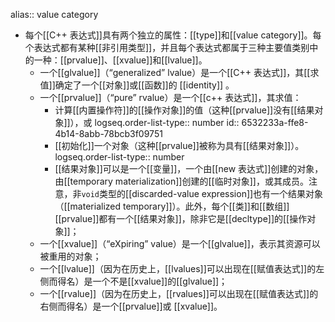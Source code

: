 alias:: value category

- 每个[[C++ 表达式]]具有两个独立的属性：[[type]]和[[value category]]。每个表达式都有某种[[非引用类型]]，并且每个表达式都属于三种主要值类别中的一种：[[prvalue]]、[[xvalue]]和[[lvalue]]。
	- 一个[[glvalue]]（“generalized” lvalue）是一个[[C++ 表达式]]，其[[求值]]确定了一个[[对象]]或[[函数]]的 [[identity]] 。
	- 一个[[prvalue]]（“pure” rvalue）是一个[[c++ 表达式]]，其求值：
		- 计算[[内置操作符]]的[[操作对象]]的值（这种[[prvalue]]没有[[结果对象]]），或
		  logseq.order-list-type:: number
		  id:: 6532233a-ffe8-4b14-8abb-78bcb3f09751
		- [[初始化]]一个对象（这种[[prvalue]]被称为具有[[结果对象]]）。
		  logseq.order-list-type:: number
		- [[结果对象]]可以是一个[[变量]]，一个由[[new 表达式]]创建的对象，由[[temporary materialization]]创建的[[临时对象]]，或其成员。注意，非`void`类型的[[discarded-value expression]]也有一个结果对象（[[materialized temporary]]）。此外，每个[[类]]和[[数组]][[prvalue]]都有一个[[结果对象]]，除非它是[[decltype]]的[[操作对象]]；
	- 一个[[xvalue]]（“eXpiring” value）是一个[[glvalue]]，表示其资源可以被重用的对象；
	- 一个[[lvalue]]（因为在历史上，[[lvalues]]可以出现在[[赋值表达式]]的左侧而得名）是一个不是[[xvalue]]的[[glvalue]]；
	- 一个[[rvalue]]（因为在历史上，[[rvalues]]可以出现在[[赋值表达式]]的右侧而得名）是一个[[prvalue]]或 [[xvalue]]。